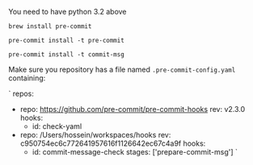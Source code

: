 You need to have python 3.2 above


`brew install pre-commit`

`pre-commit install -t pre-commit`

`pre-commit install -t commit-msg`

Make sure you repository has a file named `.pre-commit-config.yaml` containing:

`
repos:
- repo: https://github.com/pre-commit/pre-commit-hooks
  rev: v2.3.0
  hooks:
  - id: check-yaml
- repo: /Users/hossein/workspaces/hooks
  rev: c950754ec6c772641957616f1126642ec67c4a9f
  hooks:
  - id: commit-message-check
    stages: ['prepare-commit-msg']
`